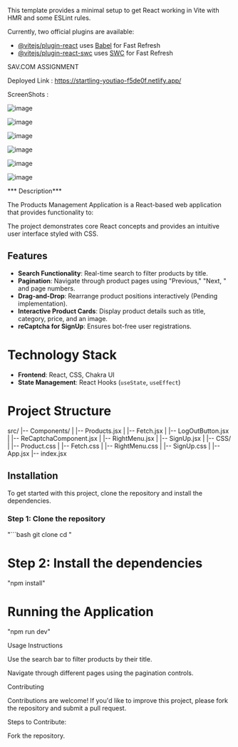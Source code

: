 This template provides a minimal setup to get React working in Vite with HMR and some ESLint rules.

Currently, two official plugins are available:

- [@vitejs/plugin-react](https://github.com/vitejs/vite-plugin-react/blob/main/packages/plugin-react/README.md) uses [Babel](https://babeljs.io/) for Fast Refresh
- [@vitejs/plugin-react-swc](https://github.com/vitejs/vite-plugin-react-swc) uses [SWC](https://swc.rs/) for Fast Refresh


SAV.COM ASSIGNMENT

Deployed Link :  https://startling-youtiao-f5de0f.netlify.app/

ScreenShots : 

![image](https://github.com/user-attachments/assets/c3493670-b505-4c7a-afa8-1ea66496e67c)

![image](https://github.com/user-attachments/assets/24fe9238-fbfa-4c2e-9360-0bbbc9a6d7c0)

![image](https://github.com/user-attachments/assets/6ca1248a-21be-4cd1-919f-ff20c108e31b)

![image](https://github.com/user-attachments/assets/0fafd794-2a41-40eb-9280-f8c48f52769f)

![image](https://github.com/user-attachments/assets/5d046a71-7c9e-4c9d-89b2-034ec8e8eb84)

![image](https://github.com/user-attachments/assets/084fca7a-6752-4a38-a3d8-87b593736875)






*** Description***

The Products Management Application is a React-based web application that provides functionality to:

The project demonstrates core React concepts and provides an intuitive user interface styled with CSS.

## Features

- **Search Functionality**: Real-time search to filter products by title.
- **Pagination**: Navigate through product pages using "Previous," "Next, " and page numbers.
- **Drag-and-Drop**: Rearrange product positions interactively (Pending implementation).
- **Interactive Product Cards**: Display product details such as title, category, price, and an image.
- **reCaptcha for SignUp**: Ensures bot-free user registrations.

# Technology Stack

- **Frontend**: React, CSS, Chakra UI
- **State Management**: React Hooks (`useState`, `useEffect`)


# Project Structure

src/
|-- Components/
|   |-- Products.jsx
|   |-- Fetch.jsx
|   |-- LogOutButton.jsx
|   |-- ReCaptchaComponent.jsx
|   |-- RightMenu.jsx
|   |-- SignUp.jsx
|
|-- CSS/
|   |-- Product.css
|   |-- Fetch.css
|   |-- RightMenu.css
|   |-- SignUp.css
|
|-- App.jsx
|-- index.jsx





## Installation

To get started with this project, clone the repository and install the dependencies.

### Step 1: Clone the repository

"```bash
git clone <repository-url>
cd <repository-directory>
"

# Step 2: Install the dependencies

"npm install"

# Running the Application

"npm run dev"

Usage Instructions

Use the search bar to filter products by their title.

Navigate through different pages using the pagination controls.


Contributing

Contributions are welcome! If you'd like to improve this project, please fork the repository and submit a pull request.

Steps to Contribute:

Fork the repository.

